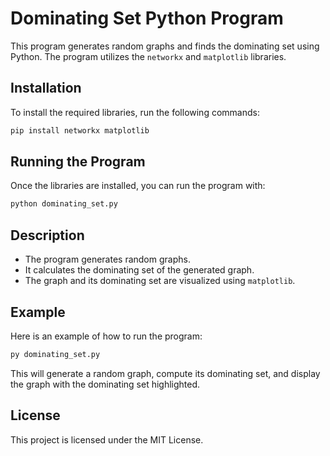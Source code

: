# Dominating Set Python Program

This program generates random graphs and finds the dominating set using Python. The program utilizes the `networkx` and `matplotlib` libraries.

## Installation

To install the required libraries, run the following commands:

```bash
pip install networkx matplotlib
```

## Running the Program

Once the libraries are installed, you can run the program with:

```bash
python dominating_set.py
```

## Description

- The program generates random graphs.
- It calculates the dominating set of the generated graph.
- The graph and its dominating set are visualized using `matplotlib`.

## Example

Here is an example of how to run the program:

```bash
py dominating_set.py
```

This will generate a random graph, compute its dominating set, and display the graph with the dominating set highlighted.

## License

This project is licensed under the MIT License.

